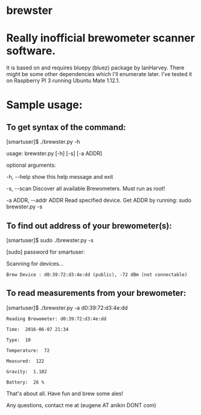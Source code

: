 # brewster
Really inofficial brewometer scanner software. 
==============================================

It is based on and requires bluepy (bluez) package by IanHarvey. There might be some other dependencies which I'll enumerate later. I've tested it on Raspberry PI 3 running Ubuntu Mate 1.12.1.


Sample usage:
=============

To get syntax of the command:
-----------------------------

[smartuser]$ ./brewster.py -h

usage: brewster.py [-h] [-s] [-a ADDR]

optional arguments:

  -h, --help            show this help message and exit
  
  -s, --scan            Discover all available Brewometers. Must run as root!
  
  -a ADDR, --addr ADDR  Read specified device. Get ADDR by running: sudo brewster.py -s


To find out address of your brewometer(s):
------------------------------------------

[smartuser]$ sudo ./brewster.py -s

[sudo] password for smartuser: 

Scanning for devices...

    Brew Device : d0:39:72:d3:4e:dd (public), -72 dBm (not connectable)


To read measurements from your brewometer:
------------------------------------------

 [smartuser]$ ./brewster.py -a d0:39:72:d3:4e:dd
 
    Reading Brewometer: d0:39:72:d3:4e:dd
    
    Time:  2016-06-07 21:34
    
    Type:  10
    
    Temperature:  72
    
    Measured:  122
    
    Gravity:  1.102
    
    Battery:  26 %

That's about all. Have fun and brew some ales!

Any questions, contact me at (eugene AT anikin DONT com)
